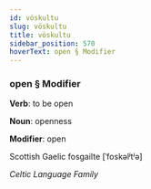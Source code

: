 ```yaml
---
id: vöskultu
slug: vöskultu
title: vöskultu
sidebar_position: 570
hoverText: open § Modifier
---
```


### open § Modifier

**Verb**: to be open

**Noun**: openness

**Modifier**: open

Scottish Gaelic fosgailte [ˈfoskəlʲtʲə]

*Celtic Language Family*